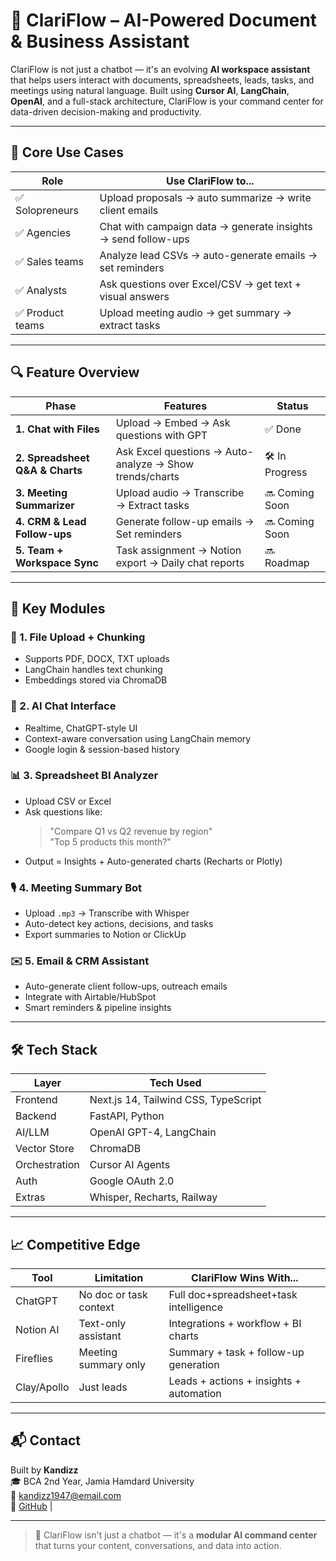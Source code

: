 # 🤖 ClariFlow – AI-Powered Document & Business Assistant

ClariFlow is not just a chatbot — it's an evolving **AI workspace assistant** that helps users interact with documents, spreadsheets, leads, tasks, and meetings using natural language. Built using **Cursor AI**, **LangChain**, **OpenAI**, and a full-stack architecture, ClariFlow is your command center for data-driven decision-making and productivity.

---

## 💼 Core Use Cases

| Role         | Use ClariFlow to...                                                    |
|--------------|-------------------------------------------------------------------------|
| ✅ Solopreneurs | Upload proposals → auto summarize → write client emails                |
| ✅ Agencies      | Chat with campaign data → generate insights → send follow-ups         |
| ✅ Sales teams   | Analyze lead CSVs → auto-generate emails → set reminders              |
| ✅ Analysts      | Ask questions over Excel/CSV → get text + visual answers              |
| ✅ Product teams | Upload meeting audio → get summary → extract tasks                    |

---

## 🔍 Feature Overview

| Phase                            | Features                                                   | Status        |
|----------------------------------|------------------------------------------------------------|----------------|
| **1. Chat with Files**           | Upload → Embed → Ask questions with GPT                    | ✅ Done        |
| **2. Spreadsheet Q&A & Charts**  | Ask Excel questions → Auto-analyze → Show trends/charts    | 🛠️ In Progress |
| **3. Meeting Summarizer**        | Upload audio → Transcribe → Extract tasks                   | 🔜 Coming Soon |
| **4. CRM & Lead Follow-ups**     | Generate follow-up emails → Set reminders                   | 🔜 Coming Soon |
| **5. Team + Workspace Sync**     | Task assignment → Notion export → Daily chat reports        | 🔜 Roadmap     |

---

## 🧠 Key Modules

### 📁 1. File Upload + Chunking
- Supports PDF, DOCX, TXT uploads
- LangChain handles text chunking
- Embeddings stored via ChromaDB

### 💬 2. AI Chat Interface
- Realtime, ChatGPT-style UI
- Context-aware conversation using LangChain memory
- Google login & session-based history

### 📊 3. Spreadsheet BI Analyzer
- Upload CSV or Excel
- Ask questions like:
  > "Compare Q1 vs Q2 revenue by region"  
  > "Top 5 products this month?"
- Output = Insights + Auto-generated charts (Recharts or Plotly)

### 🎙️ 4. Meeting Summary Bot
- Upload `.mp3` → Transcribe with Whisper
- Auto-detect key actions, decisions, and tasks
- Export summaries to Notion or ClickUp

### ✉️ 5. Email & CRM Assistant
- Auto-generate client follow-ups, outreach emails
- Integrate with Airtable/HubSpot
- Smart reminders & pipeline insights

---

## 🛠️ Tech Stack

| Layer        | Tech Used                            |
|--------------|---------------------------------------|
| Frontend     | Next.js 14, Tailwind CSS, TypeScript |
| Backend      | FastAPI, Python                      |
| AI/LLM       | OpenAI GPT-4, LangChain              |
| Vector Store | ChromaDB                             |
| Orchestration| Cursor AI Agents                     |
| Auth         | Google OAuth 2.0                     |
| Extras       | Whisper, Recharts, Railway           |

---

## 📈 Competitive Edge

| Tool         | Limitation               | ClariFlow Wins With...                        |
|--------------|--------------------------|-----------------------------------------------|
| ChatGPT      | No doc or task context   | Full doc+spreadsheet+task intelligence        |
| Notion AI    | Text-only assistant      | Integrations + workflow + BI charts           |
| Fireflies    | Meeting summary only     | Summary + task + follow-up generation         |
| Clay/Apollo  | Just leads               | Leads + actions + insights + automation       |

---

## 📬 Contact

Built by **Kandizz**  
🎓 BCA 2nd Year, Jamia Hamdard University  
📧 kandizz1947@email.com  
🔗 [GitHub](https://github.com/Kaandizz) |

---

> 🧠 ClariFlow isn't just a chatbot — it's a **modular AI command center** that turns your content, conversations, and data into action.

